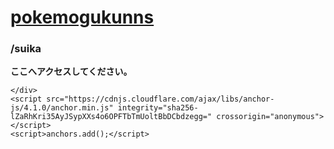 <html lang="en-US"><head>
    <meta charset="UTF-8">
    <meta http-equiv="X-UA-Compatible" content="IE=edge">
    <meta name="viewport" content="width=device-width, initial-scale=1">
 
<!-- Begin Jekyll SEO tag v2.8.0 -->
<title>/suika | pokemogukunns</title>
<meta name="generator" content="Jekyll v3.10.0">
<meta property="og:title" content="/suika">
<meta property="og:locale" content="en_US">
<link rel="canonical" href="https://pokemogukunns.github.io/">
<meta property="og:url" content="https://pokemogukunns.github.io/">
<meta property="og:site_name" content="pokemogukunns">
<meta property="og:type" content="website">
<meta name="twitter:card" content="summary">
<meta property="twitter:title" content="/suika">
<script type="application/ld+json">
{"@context":"https://schema.org","@type":"WebSite","headline":"/suika","name":"pokemogukunns","url":"https://pokemogukunns.github.io/"}</script>
    <style class="anchorjs"></style>
    <link rel="stylesheet" href="/assets/css/style.css?v=2a66d85a561306639835b23eda5d8437fd842f93">
  </head>
  <body>
    <div class="container-lg px-3 my-5 markdown-body">
      <h1><a href="https://pokemogukunns.github.io/">pokemogukunns</a></h1>
<h3 id="suika">/suika<a class="anchorjs-link " href="/suika" aria-label="Anchor" data-anchorjs-icon="" style="font-style: normal; font-variant-caps: normal; font-weight: normal; font-stretch: normal; font-size: 1em; line-height: 1; font-family: anchorjs-icons; font-size-adjust: none; font-kerning: auto; font-variant-alternates: normal; font-variant-ligatures: normal; font-variant-numeric: normal; font-variant-east-asian: normal; font-variant-position: normal; font-variant-emoji: normal; font-feature-settings: normal; font-optical-sizing: auto; font-variation-settings: normal; padding-left: 0.375em;"></a>
</h3>
<p><strong>ここへアクセスしてください。</strong></p>
 
 
 
      
    </div>
    <script src="https://cdnjs.cloudflare.com/ajax/libs/anchor-js/4.1.0/anchor.min.js" integrity="sha256-lZaRhKri35AyJSypXXs4o6OPFTbTmUoltBbDCbdzegg=" crossorigin="anonymous"></script>
    <script>anchors.add();</script>
  
 
</body></html>

